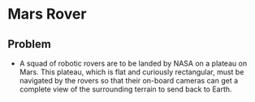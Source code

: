 # Mars Rover
## Problem
- A squad of robotic rovers are to be landed by NASA on a plateau on Mars.
This plateau, which is flat and curiously rectangular, must be navigated by the
rovers so that their on-board cameras can get a complete view of the
surrounding terrain to send back to Earth.
